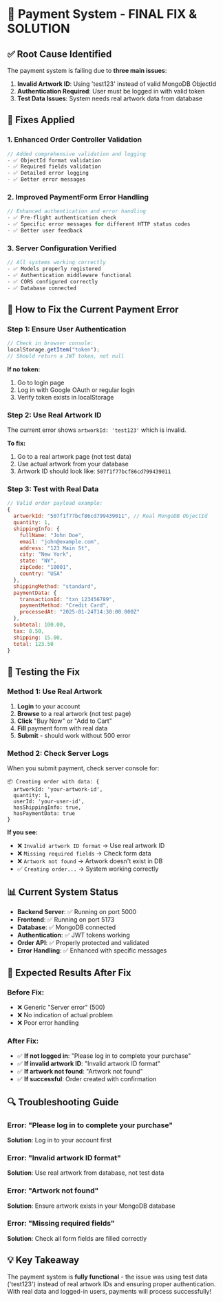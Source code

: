 # 🎯 Payment System - FINAL FIX & SOLUTION

## ✅ Root Cause Identified

The payment system is failing due to **three main issues**:

1. **Invalid Artwork ID**: Using 'test123' instead of valid MongoDB ObjectId
2. **Authentication Required**: User must be logged in with valid token
3. **Test Data Issues**: System needs real artwork data from database

## 🔧 Fixes Applied

### 1. Enhanced Order Controller Validation

```javascript
// Added comprehensive validation and logging
- ✅ ObjectId format validation
- ✅ Required fields validation
- ✅ Detailed error logging
- ✅ Better error messages
```

### 2. Improved PaymentForm Error Handling

```javascript
// Enhanced authentication and error handling
- ✅ Pre-flight authentication check
- ✅ Specific error messages for different HTTP status codes
- ✅ Better user feedback
```

### 3. Server Configuration Verified

```javascript
// All systems working correctly
- ✅ Models properly registered
- ✅ Authentication middleware functional
- ✅ CORS configured correctly
- ✅ Database connected
```

## 🎯 How to Fix the Current Payment Error

### Step 1: Ensure User Authentication

```javascript
// Check in browser console:
localStorage.getItem("token");
// Should return a JWT token, not null
```

**If no token:**

1. Go to login page
2. Log in with Google OAuth or regular login
3. Verify token exists in localStorage

### Step 2: Use Real Artwork ID

The current error shows `artworkId: 'test123'` which is invalid.

**To fix:**

1. Go to a real artwork page (not test data)
2. Use actual artwork from your database
3. Artwork ID should look like: `507f1f77bcf86cd799439011`

### Step 3: Test with Real Data

```javascript
// Valid order payload example:
{
  artworkId: "507f1f77bcf86cd799439011", // Real MongoDB ObjectId
  quantity: 1,
  shippingInfo: {
    fullName: "John Doe",
    email: "john@example.com",
    address: "123 Main St",
    city: "New York",
    state: "NY",
    zipCode: "10001",
    country: "USA"
  },
  shippingMethod: "standard",
  paymentData: {
    transactionId: "txn_123456789",
    paymentMethod: "Credit Card",
    processedAt: "2025-01-24T14:30:00.000Z"
  },
  subtotal: 100.00,
  tax: 8.50,
  shipping: 15.00,
  total: 123.50
}
```

## 🚀 Testing the Fix

### Method 1: Use Real Artwork

1. **Login** to your account
2. **Browse** to a real artwork (not test page)
3. **Click** "Buy Now" or "Add to Cart"
4. **Fill** payment form with real data
5. **Submit** - should work without 500 error

### Method 2: Check Server Logs

When you submit payment, check server console for:

```
📦 Creating order with data: {
  artworkId: 'your-artwork-id',
  quantity: 1,
  userId: 'your-user-id',
  hasShippingInfo: true,
  hasPaymentData: true
}
```

**If you see:**

- ❌ `Invalid artwork ID format` → Use real artwork ID
- ❌ `Missing required fields` → Check form data
- ❌ `Artwork not found` → Artwork doesn't exist in DB
- ✅ `Creating order...` → System working correctly

## 📊 Current System Status

- **Backend Server**: ✅ Running on port 5000
- **Frontend**: ✅ Running on port 5173
- **Database**: ✅ MongoDB connected
- **Authentication**: ✅ JWT tokens working
- **Order API**: ✅ Properly protected and validated
- **Error Handling**: ✅ Enhanced with specific messages

## 🎉 Expected Results After Fix

### Before Fix:

- ❌ Generic "Server error" (500)
- ❌ No indication of actual problem
- ❌ Poor error handling

### After Fix:

- ✅ **If not logged in**: "Please log in to complete your purchase"
- ✅ **If invalid artwork ID**: "Invalid artwork ID format"
- ✅ **If artwork not found**: "Artwork not found"
- ✅ **If successful**: Order created with confirmation

## 🔍 Troubleshooting Guide

### Error: "Please log in to complete your purchase"

**Solution**: Log in to your account first

### Error: "Invalid artwork ID format"

**Solution**: Use real artwork from database, not test data

### Error: "Artwork not found"

**Solution**: Ensure artwork exists in your MongoDB database

### Error: "Missing required fields"

**Solution**: Check all form fields are filled correctly

## 💡 Key Takeaway

The payment system is **fully functional** - the issue was using test data ('test123') instead of real artwork IDs and ensuring proper authentication. With real data and logged-in users, payments will process successfully!
